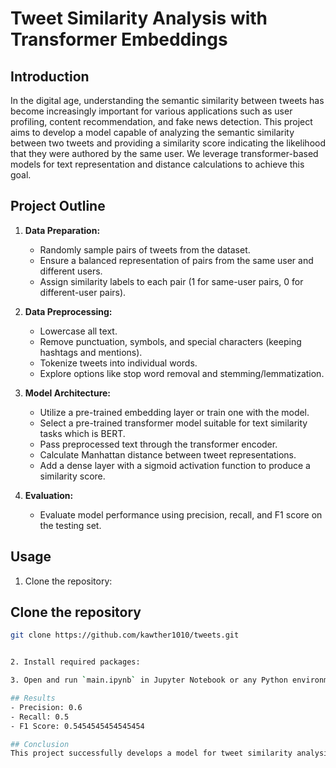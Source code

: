 # Tweet Similarity Analysis with Transformer Embeddings

## Introduction
In the digital age, understanding the semantic similarity between tweets has become increasingly important for various applications such as user profiling, content recommendation, and fake news detection. This project aims to develop a model capable of analyzing the semantic similarity between two tweets and providing a similarity score indicating the likelihood that they were authored by the same user. We leverage transformer-based models for text representation and distance calculations to achieve this goal.

## Project Outline
1. **Data Preparation:**
   - Randomly sample pairs of tweets from the dataset.
   - Ensure a balanced representation of pairs from the same user and different users.
   - Assign similarity labels to each pair (1 for same-user pairs, 0 for different-user pairs).
   
2. **Data Preprocessing:**
   - Lowercase all text.
   - Remove punctuation, symbols, and special characters (keeping hashtags and mentions).
   - Tokenize tweets into individual words.
   - Explore options like stop word removal and stemming/lemmatization.

3. **Model Architecture:**
   - Utilize a pre-trained embedding layer or train one with the model.
   - Select a pre-trained transformer model suitable for text similarity tasks which is BERT.
   - Pass preprocessed text through the transformer encoder.
   - Calculate Manhattan distance between tweet representations.
   - Add a dense layer with a sigmoid activation function to produce a similarity score.

4. **Evaluation:**
   - Evaluate model performance using precision, recall, and F1 score on the testing set.

## Usage
1. Clone the repository:
## Clone the repository

```bash
git clone https://github.com/kawther1010/tweets.git


2. Install required packages:

3. Open and run `main.ipynb` in Jupyter Notebook or any Python environment.

## Results
- Precision: 0.6
- Recall: 0.5
- F1 Score: 0.5454545454545454

## Conclusion
This project successfully develops a model for tweet similarity analysis using transformer embeddings. By leveraging transformer-based architectures and distance calculations, the model demonstrates promising results in identifying semantically similar tweets. The insights gained from this project can be valuable for various applications in social media analytics and natural language processing.
